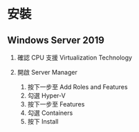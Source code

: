 # 安裝


## Windows Server 2019

1. 確認 CPU 支援 Virtualization Technology

1. 開啟 Server Manager
   1. 按下一步至 Add Roles and Features
   1. 勾選 Hyper-V
   1. 按下一步至 Features
   1. 勾選 Containers
   1. 按下 Install

